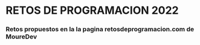 # RETOS DE PROGRAMACION 2022

### Retos propuestos en la la pagina retosdeprogramacion.com de MoureDev